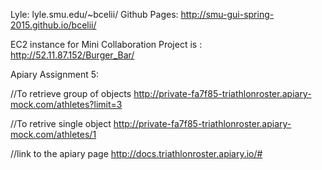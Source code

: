Lyle: lyle.smu.edu/~bcelii/
Github Pages: http://smu-gui-spring-2015.github.io/bcelii/

EC2 instance for Mini Collaboration Project is : http://52.11.87.152/Burger_Bar/

Apiary Assignment 5:

//To retrieve group of objects
http://private-fa7f85-triathlonroster.apiary-mock.com/athletes?limit=3

//To retrive single object
http://private-fa7f85-triathlonroster.apiary-mock.com/athletes/1

//link to the apiary page
http://docs.triathlonroster.apiary.io/#

